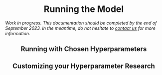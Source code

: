 <h1 style="text-align: center;">Running the Model</h1>

*Work in progress. This documentation should be completed by the end of September 2023. In the meantime,
do not hesitate to [contact us](mailto:mathieu.seraphim@unicaen.fr) for more information.*

<h2 style="text-align: center;">Running with Chosen Hyperparameters</h2>

<h2 id="optuna" style="text-align: center;">Customizing your Hyperparameter Research</h2>